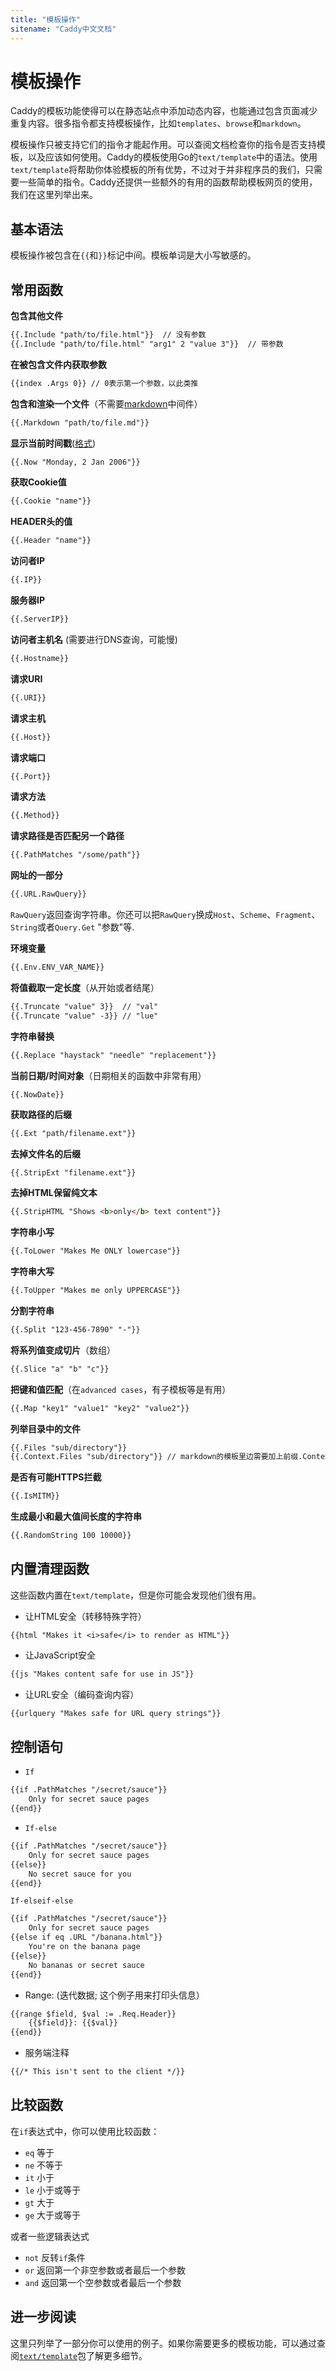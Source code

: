```yaml
---
title: "模板操作"
sitename: "Caddy中文文档"
---
```


# 模板操作

Caddy的模板功能使得可以在静态站点中添加动态内容，也能通过包含页面减少重复内容。很多指令都支持模板操作，比如`templates`、`browse`和`markdown`。

模板操作只被支持它们的指令才能起作用。可以查阅文档检查你的指令是否支持模板，以及应该如何使用。Caddy的模板使用Go的`text/template`中的语法。使用`text/template`将帮助你体验模板的所有优势，不过对于并非程序员的我们，只需要一些简单的指令。Caddy还提供一些额外的有用的函数帮助模板网页的使用，我们在这里列举出来。

## 基本语法
模板操作被包含在`{{`和`}}`标记中间。模板单词是大小写敏感的。

## 常用函数

__包含其他文件__

```html
{{.Include "path/to/file.html"}}  // 没有参数
{{.Include "path/to/file.html" "arg1" 2 "value 3"}}  // 带参数
```

__在被包含文件内获取参数__

```html
{{index .Args 0}} // 0表示第一个参数，以此类推
```

__包含和渲染一个文件__（不需要[markdown](markdown.md)中间件）

```html
{{.Markdown "path/to/file.md"}}
```

__显示当前时间戳__([格式](https://golang.org/pkg/time/#pkg-constants))

```html
{{.Now "Monday, 2 Jan 2006"}}
```

__获取Cookie值__

```html
{{.Cookie "name"}}
```

__HEADER头的值__
```html
{{.Header "name"}}
```

__访问者IP__
```html
{{.IP}}
```

__服务器IP__
```html
{{.ServerIP}}
```

__访问者主机名__ (需要进行DNS查询，可能慢)
```html
{{.Hostname}}
```

__请求URI__
```html
{{.URI}}
```

__请求主机__
```html
{{.Host}}
```

__请求端口__
```html
{{.Port}}
```

__请求方法__
```html
{{.Method}}
```
__请求路径是否匹配另一个路径__
```html
{{.PathMatches "/some/path"}}
```

__网址的一部分__
```html
{{.URL.RawQuery}}
```

`RawQuery`返回查询字符串。你还可以把`RawQuery`换成`Host`、`Scheme`、`Fragment`、`String`或者`Query.Get` "参数"等.

__环境变量__
```html
{{.Env.ENV_VAR_NAME}}
```

__将值截取一定长度__（从开始或者结尾）
```html
{{.Truncate "value" 3}}  // "val"
{{.Truncate "value" -3}} // "lue"
```

__字符串替换__
```html
{{.Replace "haystack" "needle" "replacement"}}
```

__当前日期/时间对象__（日期相关的函数中非常有用）
```html
{{.NowDate}}
```

__获取路径的后缀__
```html
{{.Ext "path/filename.ext"}}
```

__去掉文件名的后缀__
```
{{.StripExt "filename.ext"}}
```

__去掉HTML保留纯文本__
```html
{{.StripHTML "Shows <b>only</b> text content"}}
```

__字符串小写__
```html
{{.ToLower "Makes Me ONLY lowercase"}}
```
__字符串大写__
```html
{{.ToUpper "Makes me only UPPERCASE"}}
```
__分割字符串__
```html
{{.Split "123-456-7890" "-"}}
```

__将系列值变成切片__（数组）
```html
{{.Slice "a" "b" "c"}}
```

__把键和值匹配__（在`advanced cases`，有子模板等是有用）
```html
{{.Map "key1" "value1" "key2" "value2"}}
```

__列举目录中的文件__
```html
{{.Files "sub/directory"}}
{{.Context.Files "sub/directory"}} // markdown的模板里边需要加上前缀.Context
```

__是否有可能HTTPS拦截__
```html
{{.IsMITM}}
```

__生成最小和最大值间长度的字符串__

```html
{{.RandomString 100 10000}}
```

## 内置清理函数

这些函数内置在`text/template`，但是你可能会发现他们很有用。

* 让HTML安全（转移特殊字符）

```
{{html "Makes it <i>safe</i> to render as HTML"}}
```

* 让JavaScript安全

```html
{{js "Makes content safe for use in JS"}}
```

* 让URL安全（编码查询内容）

```html
{{urlquery "Makes safe for URL query strings"}}
```

## 控制语句

* `If`

```html
{{if .PathMatches "/secret/sauce"}}
    Only for secret sauce pages
{{end}}
```

* `If-else`

```html
{{if .PathMatches "/secret/sauce"}}
    Only for secret sauce pages
{{else}}
    No secret sauce for you
{{end}}
```

`If-elseif-else`

```html
{{if .PathMatches "/secret/sauce"}}
    Only for secret sauce pages
{{else if eq .URL "/banana.html"}}
    You're on the banana page
{{else}}
    No bananas or secret sauce
{{end}}
```

* Range: (迭代数据; 这个例子用来打印头信息）

```html
{{range $field, $val := .Req.Header}}
    {{$field}}: {{$val}}
{{end}}
```

* 服务端注释

```html
{{/* This isn't sent to the client */}}
```

## 比较函数
在`if`表达式中，你可以使用比较函数：

* `eq`  等于
* `ne`  不等于
* `it`  小于
* `le`  小于或等于
* `gt`  大于
* `ge`  大于或等于

或者一些逻辑表达式


* `not` 反转`if`条件
* `or`  返回第一个非空参数或者最后一个参数
* `and` 返回第一个空参数或者最后一个参数


## 进一步阅读

这里只列举了一部分你可以使用的例子。如果你需要更多的模板功能，可以通过查阅[`text/template`](http://golang.org/pkg/text/template/)包了解更多细节。
